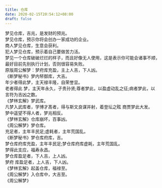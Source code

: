```yaml
---
title: 仓库
date: 2020-02-15T20:54:12+08:00
draft: false
---
```


梦见仓库，吉兆，是发财的预兆。<br>
梦见仓库，预示你将会创办一家成功的企业。<br>
商人梦见仓库，生意会获利。<br>
犯人梦见仓库，预示着自己要做苦力活。<br>
梦见一个仓库破破烂烂的样子，而且好像无人使用，这是表示你可能会诸事不顺，最好目前先别执行计划，否则很容易失败。<br>
原版周公解梦：梦府库充盈，主上人吉，下人凶。<br>
《断梦秘书》梦内帑御库，大吉。<br>
年少者得此梦，主天禄丰隆，自荣誉显。<br>
老者得此 梦，主天年永久，子贵孙贤;尊者梦此，以盈虚动乱之征;病者梦此，以 言符为吉凶之数。<br>
《梦林玄解》梦武库。<br>
凡梦入武库者，学博才髙者，得与斯文良谋并射，着登坛之眩 商贾梦此大发。<br>
梦中遥望不得人者，梦兆相反。<br>
《梦林玄解》仓库崩坏，百事凶。<br>
《周公解梦》梦仓库。<br>
充足者，主年丰民足;虚耗者，主年荒国乱。<br>
《断梦秘书》梦仓库府库，吉。<br>
梦仓库府库充盈，主年丰民足;梦仓库府库虚耗，主年荒国乱。<br>
梦得此支应，福寿永昌。<br>
梦仓库盈足者，下人吉，上人凶。<br>
梦府 库盈足者，上人吉，下人凶。<br>
《梦林玄解》起盖仓库，福禄至。<br>
《周公解梦》入仓库中，大吉至。<br>
《周公解梦》